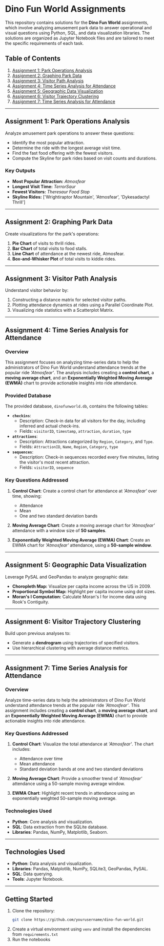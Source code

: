 # Dino Fun World Assignments

This repository contains solutions for the **Dino Fun World** assignments, which involve analyzing amusement park data to answer operational and visual questions using Python, SQL, and data visualization libraries. The solutions are organized as Jupyter Notebook files and are tailored to meet the specific requirements of each task.

## Table of Contents

1. [Assignment 1: Park Operations Analysis](#assignment-1-park-operations-analysis)
2. [Assignment 2: Graphing Park Data](#assignment-2-graphing-park-data)
3. [Assignment 3: Visitor Path Analysis](#assignment-3-visitor-path-analysis)
4. [Assignment 4: Time Series Analysis for Attendance](#assignment-4-time-series-analysis-for-attendance)
5. [Assignment 5: Geographic Data Visualization](#assignment-5-geographic-data-visualization)
6. [Assignment 6: Visitor Trajectory Clustering](#assignment-6-visitor-trajectory-clustering)
7. [Assignment 7: Time Series Analysis for Attendance](#assignment-7-time-series-analysis-for-attendance)

---

## Assignment 1: Park Operations Analysis

Analyze amusement park operations to answer these questions:
- Identify the most popular attraction.
- Determine the ride with the longest average visit time.
- Find the fast food offering with the fewest visitors.
- Compute the Skyline for park rides based on visit counts and durations.

### Key Outputs
- **Most Popular Attraction:** *Atmosfear*
- **Longest Visit Time:** *TerrorSaur*
- **Fewest Visitors:** *Theresaur Food Stop*
- **Skyline Rides:** ['Wrightiraptor Mountain', 'Atmosfear', 'Dykesadactyl Thrill']

---

## Assignment 2: Graphing Park Data

Create visualizations for the park's operations:
1. **Pie Chart** of visits to thrill rides.
2. **Bar Chart** of total visits to food stalls.
3. **Line Chart** of attendance at the newest ride, Atmosfear.
4. **Box-and-Whisker Plot** of total visits to kiddie rides.

---

## Assignment 3: Visitor Path Analysis

Understand visitor behavior by:
1. Constructing a distance matrix for selected visitor paths.
2. Plotting attendance dynamics at rides using a Parallel Coordinate Plot.
3. Visualizing ride statistics with a Scatterplot Matrix.

---

## Assignment 4: Time Series Analysis for Attendance

### Overview

This assignment focuses on analyzing time-series data to help the administrators of Dino Fun World understand attendance trends at the popular ride *'Atmosfear'*. The analysis includes creating a **control chart**, a **moving average chart**, and an **Exponentially Weighted Moving Average (EWMA)** chart to provide actionable insights into ride attendance.

### Provided Database

The provided database, `dinofunworld.db`, contains the following tables:
- **`checkins`**:
  - Description: Check-in data for all visitors for the day, including inferred and actual check-ins.
  - Fields: `visitorID`, `timestamp`, `attraction`, `duration`, `type`
- **`attractions`**:
  - Description: Attractions categorized by `Region`, `Category`, and `Type`.
  - Fields: `AttractionID`, `Name`, `Region`, `Category`, `type`
- **`sequences`**:
  - Description: Check-in sequences recorded every five minutes, listing the visitor's most recent attraction.
  - Fields: `visitorID`, `sequence`

### Key Questions Addressed

1. **Control Chart**: Create a control chart for attendance at *'Atmosfear'* over time, showing:
   - Attendance
   - Mean
   - One and two standard deviation bands

2. **Moving Average Chart**: Create a moving average chart for *'Atmosfear'* attendance with a window size of **50 samples**.

3. **Exponentially Weighted Moving Average (EWMA) Chart**: Create an EWMA chart for *'Atmosfear'* attendance, using a **50-sample window**.

---

## Assignment 5: Geographic Data Visualization

Leverage PySAL and GeoPandas to analyze geographic data:
- **Choropleth Map:** Visualize per capita income across the US in 2009.
- **Proportional Symbol Map:** Highlight per capita income using dot sizes.
- **Moran's I Computation:** Calculate Moran's I for income data using Rook's Contiguity.

---

## Assignment 6: Visitor Trajectory Clustering

Build upon previous analyses to:
- Generate a **dendrogram** using trajectories of specified visitors.
- Use hierarchical clustering with average distance metrics.

---

## Assignment 7: Time Series Analysis for Attendance

### Overview

Analyze time-series data to help the administrators of Dino Fun World understand attendance trends at the popular ride *'Atmosfear'*. This assignment includes creating a **control chart**, a **moving average chart**, and an **Exponentially Weighted Moving Average (EWMA)** chart to provide actionable insights into ride attendance.

### Key Questions Addressed

1. **Control Chart**: Visualize the total attendance at *'Atmosfear'*. The chart includes:
   - Attendance over time
   - Mean attendance
   - Standard deviation bands at one and two standard deviations

2. **Moving Average Chart**: Provide a smoother trend of *'Atmosfear'* attendance using a 50-sample moving average window.

3. **EWMA Chart**: Highlight recent trends in attendance using an exponentially weighted 50-sample moving average.

### Technologies Used

- **Python**: Core analysis and visualization.
- **SQL**: Data extraction from the SQLite database.
- **Libraries**: Pandas, NumPy, Matplotlib, Seaborn.

---

## Technologies Used

- **Python**: Data analysis and visualization.
- **Libraries**: Pandas, Matplotlib, NumPy, SQLite3, GeoPandas, PySAL.
- **SQL**: Data querying.
- **Tools**: Jupyter Notebook.

---

## Getting Started

1. Clone the repository:
   ```bash
   git clone https://github.com/yourusername/dino-fun-world.git
   ```
2. Create a virtual environment using `venv` and install the dependencies from `requirements.txt`
3. Run the notebooks
